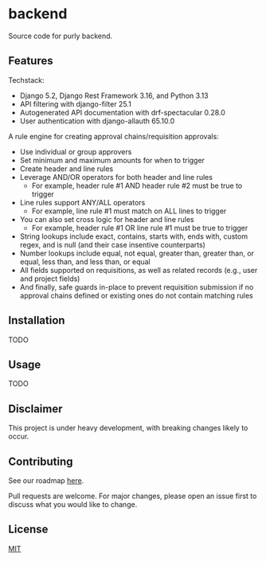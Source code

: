 # backend

Source code for purly backend.

## Features

Techstack:

- Django 5.2, Django Rest Framework 3.16, and Python 3.13
- API filtering with django-filter 25.1
- Autogenerated API documentation with drf-spectacular 0.28.0
- User authentication with django-allauth 65.10.0

A rule engine for creating approval chains/requisition approvals:

- Use individual or group approvers
- Set minimum and maximum amounts for when to trigger
- Create header and line rules
- Leverage AND/OR operators for both header and line rules
    - For example, header rule #1 AND header rule #2 must be true to trigger
- Line rules support ANY/ALL operators
    - For example, line rule #1 must match on ALL lines to trigger
- You can also set cross logic for header and line rules
    - For example, header rule #1 OR line rule #1 must be true to trigger
- String lookups include exact, contains, starts with, ends with, custom regex, and is null (and their case insentive counterparts)
- Number lookups include equal, not equal, greater than, greater than, or equal, less than, and less than, or equal
- All fields supported on requisitions, as well as related records (e.g., user and project fields)
- And finally, safe guards in-place to prevent requisition submission if no approval chains defined or existing ones do not contain matching rules

## Installation

TODO

## Usage

TODO

## Disclaimer

This project is under heavy development, with breaking changes likely to occur.

## Contributing

See our roadmap [here](https://github.com/orgs/getpurly/projects/3).

Pull requests are welcome. For major changes, please open an issue first to discuss what you would like to change.

## License

[MIT](https://github.com/getpurly/backend/blob/main/LICENSE)
